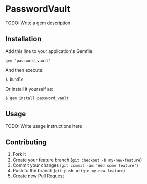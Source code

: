 # PasswordVault

TODO: Write a gem description

## Installation

Add this line to your application's Gemfile:

    gem 'password_vault'

And then execute:

    $ bundle

Or install it yourself as:

    $ gem install password_vault

## Usage

TODO: Write usage instructions here

## Contributing

1. Fork it
2. Create your feature branch (`git checkout -b my-new-feature`)
3. Commit your changes (`git commit -am 'Add some feature'`)
4. Push to the branch (`git push origin my-new-feature`)
5. Create new Pull Request
